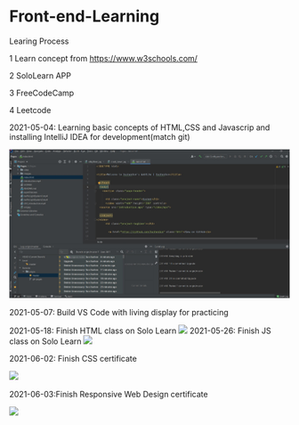 # Front-end-Learning

Learing Process

1 Learn concept from https://www.w3schools.com/

2 SoloLearn APP

3 FreeCodeCamp

4 Leetcode

2021-05-04: Learning basic concepts of HTML,CSS and Javascrip and installing IntelliJ IDEA for development(match git)

![](https://github.com/XuchenSun/Front-end-Learning/blob/main/Daily_Work_Log/Screenshot%202021-05-04%20021225.jpg)

2021-05-07: Build VS Code with living display for practicing

2021-05-18: Finish HTML class on Solo Learn
![](https://www.sololearn.com/Certificate/1014-21278848/jpg/)
2021-05-26: Finish JS class on Solo Learn
![](https://www.sololearn.com/certificates/course/en/21278848/1024/landscape/png)

2021-06-02: Finish CSS certificate

![](https://www.sololearn.com/certificates/course/en/21278848/1024/landscape/png)

2021-06-03:Finish Responsive Web Design certificate

![](![](https://www.sololearn.com/certificates/course/en/21278848/1024/landscape/png))
